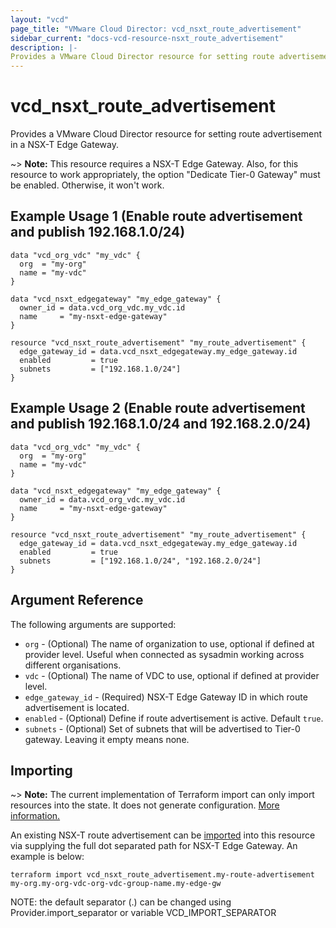 ```yaml
---
layout: "vcd"
page_title: "VMware Cloud Director: vcd_nsxt_route_advertisement"
sidebar_current: "docs-vcd-resource-nsxt_route_advertisement"
description: |-
Provides a VMware Cloud Director resource for setting route advertisement in a NSX-T Edge Gateway.
---
```


# vcd\_nsxt\_route\_advertisement

Provides a VMware Cloud Director resource for setting route advertisement in a NSX-T Edge Gateway.

~> **Note:** This resource requires a NSX-T Edge Gateway. Also, for this resource to work appropriately, the option "Dedicate Tier-0 Gateway" must be enabled. Otherwise, it won't work.

## Example Usage 1 (Enable route advertisement and publish 192.168.1.0/24)

```hcl
data "vcd_org_vdc" "my_vdc" {
  org  = "my-org"
  name = "my-vdc"
}

data "vcd_nsxt_edgegateway" "my_edge_gateway" {
  owner_id = data.vcd_org_vdc.my_vdc.id
  name     = "my-nsxt-edge-gateway"
}

resource "vcd_nsxt_route_advertisement" "my_route_advertisement" {
  edge_gateway_id = data.vcd_nsxt_edgegateway.my_edge_gateway.id
  enabled         = true
  subnets         = ["192.168.1.0/24"]
}
```

## Example Usage 2 (Enable route advertisement and publish 192.168.1.0/24 and 192.168.2.0/24)

```hcl
data "vcd_org_vdc" "my_vdc" {
  org  = "my-org"
  name = "my-vdc"
}

data "vcd_nsxt_edgegateway" "my_edge_gateway" {
  owner_id = data.vcd_org_vdc.my_vdc.id
  name     = "my-nsxt-edge-gateway"
}

resource "vcd_nsxt_route_advertisement" "my_route_advertisement" {
  edge_gateway_id = data.vcd_nsxt_edgegateway.my_edge_gateway.id
  enabled         = true
  subnets         = ["192.168.1.0/24", "192.168.2.0/24"]
}
```

## Argument Reference

The following arguments are supported:

* `org` - (Optional) The name of organization to use, optional if defined at provider level. Useful
  when connected as sysadmin working across different organisations.
* `vdc` - (Optional) The name of VDC to use, optional if defined at provider level.
* `edge_gateway_id` - (Required) NSX-T Edge Gateway ID in which route advertisement is located.
* `enabled` - (Optional) Define if route advertisement is active. Default `true`.
* `subnets` - (Optional) Set of subnets that will be advertised to Tier-0 gateway. Leaving it empty means none.

## Importing

~> **Note:** The current implementation of Terraform import can only import resources into the state.
It does not generate configuration. [More information.](https://www.terraform.io/docs/import/)

An existing NSX-T route advertisement can be [imported][docs-import] into this resource
via supplying the full dot separated path for NSX-T Edge Gateway. An example is below:

[docs-import]: https://www.terraform.io/docs/import/

```
terraform import vcd_nsxt_route_advertisement.my-route-advertisement my-org.my-org-vdc-org-vdc-group-name.my-edge-gw
```

NOTE: the default separator (.) can be changed using Provider.import_separator or variable VCD_IMPORT_SEPARATOR
